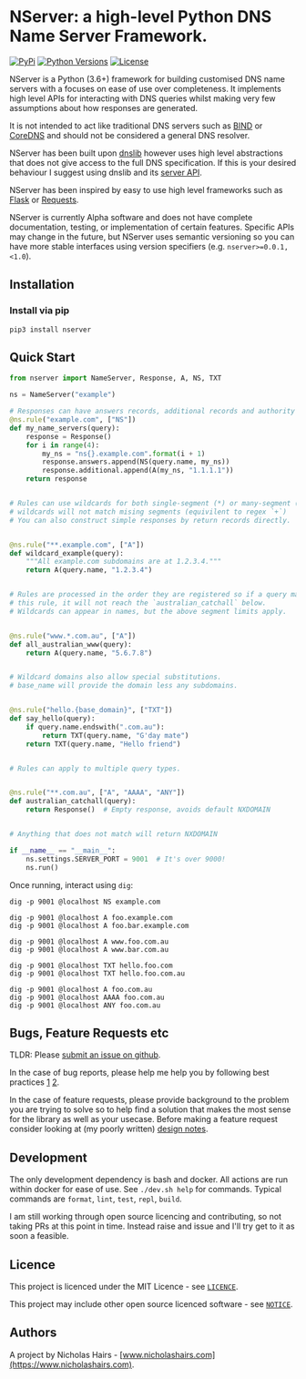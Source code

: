 # NServer: a high-level Python DNS Name Server Framework.

[![PyPi](https://img.shields.io/pypi/v/nserver.svg)](https://pypi.python.org/pypi/nserver/)
[![Python Versions](https://img.shields.io/pypi/pyversions/nserver.svg)](https://github.com/nhairs/nserver)
[![License](https://img.shields.io/github/license/nhairs/nserver.svg)](https://github.com/nhairs/nserver)

NServer is a Python (3.6+) framework for building customised DNS name servers with a focuses on ease of use over completeness. It implements high level APIs for interacting with DNS queries whilst making very few assumptions about how responses are generated.

It is not intended to act like traditional DNS servers such as [BIND](https://www.isc.org/bind/) or [CoreDNS](https://github.com/coredns/coredns) and should not be considered a general DNS resolver.

NServer has been built upon [dnslib](https://github.com/paulc/dnslib) however uses high level abstractions that does not give access to the full DNS specification. If this is your desired behaviour I suggest using dnslib and its [server API](https://github.com/paulc/dnslib/blob/master/dnslib/server.py).

NServer has been inspired by easy to use high level frameworks such as [Flask](https://github.com/pallets/flask) or [Requests](https://github.com/psf/requests).

NServer is currently Alpha software and does not have complete documentation, testing, or implementation of certain features. Specific APIs may change in the future, but NServer uses semantic versioning so you can have more stable interfaces using version specifiers (e.g. `nserver>=0.0.1,<1.0`).

## Installation
### Install via pip
```shell
pip3 install nserver
```

## Quick Start
```python
from nserver import NameServer, Response, A, NS, TXT

ns = NameServer("example")

# Responses can have answers records, additional records and authority records.
@ns.rule("example.com", ["NS"])
def my_name_servers(query):
    response = Response()
    for i in range(4):
        my_ns = "ns{}.example.com".format(i + 1)
        response.answers.append(NS(query.name, my_ns))
        response.additional.append(A(my_ns, "1.1.1.1"))
    return response


# Rules can use wildcards for both single-segment (*) or many-segment (**)
# wildcards will not match mising segments (equivilent to regex `+`)
# You can also construct simple responses by return records directly.


@ns.rule("**.example.com", ["A"])
def wildcard_example(query):
    """All example.com subdomains are at 1.2.3.4."""
    return A(query.name, "1.2.3.4")


# Rules are processed in the order they are registered so if a query matches
# this rule, it will not reach the `australian_catchall` below.
# Wildcards can appear in names, but the above segment limits apply.


@ns.rule("www.*.com.au", ["A"])
def all_australian_www(query):
    return A(query.name, "5.6.7.8")


# Wildcard domains also allow special substitutions.
# base_name will provide the domain less any subdomains.


@ns.rule("hello.{base_domain}", ["TXT"])
def say_hello(query):
    if query.name.endswith(".com.au"):
        return TXT(query.name, "G'day mate")
    return TXT(query.name, "Hello friend")


# Rules can apply to multiple query types.


@ns.rule("**.com.au", ["A", "AAAA", "ANY"])
def australian_catchall(query):
    return Response()  # Empty response, avoids default NXDOMAIN


# Anything that does not match will return NXDOMAIN

if __name__ == "__main__":
    ns.settings.SERVER_PORT = 9001  # It's over 9000!
    ns.run()
```

Once running, interact using `dig`:

```shell
dig -p 9001 @localhost NS example.com

dig -p 9001 @localhost A foo.example.com
dig -p 9001 @localhost A foo.bar.example.com

dig -p 9001 @localhost A www.foo.com.au
dig -p 9001 @localhost A www.bar.com.au

dig -p 9001 @localhost TXT hello.foo.com
dig -p 9001 @localhost TXT hello.foo.com.au

dig -p 9001 @localhost A foo.com.au
dig -p 9001 @localhost AAAA foo.com.au
dig -p 9001 @localhost ANY foo.com.au
```

## Bugs, Feature Requests etc
TLDR: Please [submit an issue on github](https://github.com/nhairs/nserver/issues).

In the case of bug reports, please help me help you by following best practices [1](https://marker.io/blog/write-bug-report/) [2](https://www.chiark.greenend.org.uk/~sgtatham/bugs.html).

In the case of feature requests, please provide background to the problem you are trying to solve so to help find a solution that makes the most sense for the library as well as your usecase. Before making a feature request consider looking at (my poorly written) [design notes](https://github.com/nhairs/nserver/blob/master/DESIGN_NOTES.md).

## Development
The only development dependency is bash and docker. All actions are run within docker for ease of use. See `./dev.sh help` for commands. Typical commands are `format`, `lint`, `test`, `repl`, `build`.

I am still working through open source licencing and contributing, so not taking PRs at this point in time. Instead raise and issue and I'll try get to it as soon a feasible.

## Licence
This project is licenced under the MIT Licence - see [`LICENCE`](https://github.com/nahirs/nserver/blob/master/LICENCE).

This project may include other open source licenced software - see [`NOTICE`](https://github.com/nhairs/nserver/blob/master/NOTICE).

## Authors
A project by Nicholas Hairs - [www.nicholashairs.com](https://www.nicholashairs.com).
